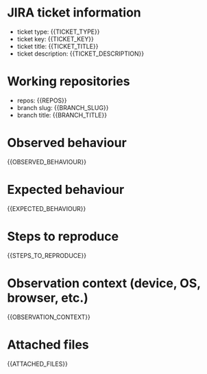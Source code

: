 # JIRA ticket information

* ticket type: {{TICKET_TYPE}}
* ticket key: {{TICKET_KEY}}
* ticket title: {{TICKET_TITLE}}
* ticket description: {{TICKET_DESCRIPTION}}

# Working repositories

* repos: {{REPOS}}
* branch slug: {{BRANCH_SLUG}}
* branch title: {{BRANCH_TITLE}}

# Observed behaviour

{{OBSERVED_BEHAVIOUR}}

# Expected behaviour

{{EXPECTED_BEHAVIOUR}}

# Steps to reproduce

{{STEPS_TO_REPRODUCE}}

# Observation context (device, OS, browser, etc.)

{{OBSERVATION_CONTEXT}}

# Attached files

{{ATTACHED_FILES}}